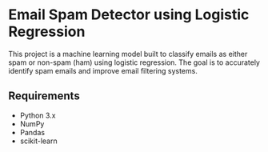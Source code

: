 # Email Spam Detector using Logistic Regression

This project is a machine learning model built to classify emails as either spam or non-spam (ham) using logistic regression. The goal is to accurately identify spam emails and improve email filtering systems.

## Requirements

- Python 3.x
- NumPy
- Pandas
- scikit-learn
